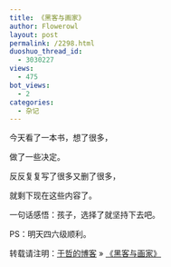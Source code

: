 ```yaml
---
title: 《黑客与画家》
author: Flowerowl
layout: post
permalink: /2298.html
duoshuo_thread_id:
  - 3030227
views:
  - 475
bot_views:
  - 2
categories:
  - 杂记
---
```

今天看了一本书，想了很多，

做了一些决定。

反反复复写了很多又删了很多，

就剩下现在这些内容了。

一句话感悟：孩子，选择了就坚持下去吧。

PS：明天四六级顺利。

转载请注明：[于哲的博客][1] &raquo; [《黑客与画家》][2]

 [1]: http://localhost/wordpress
 [2]: http://localhost/wordpress/2298.html